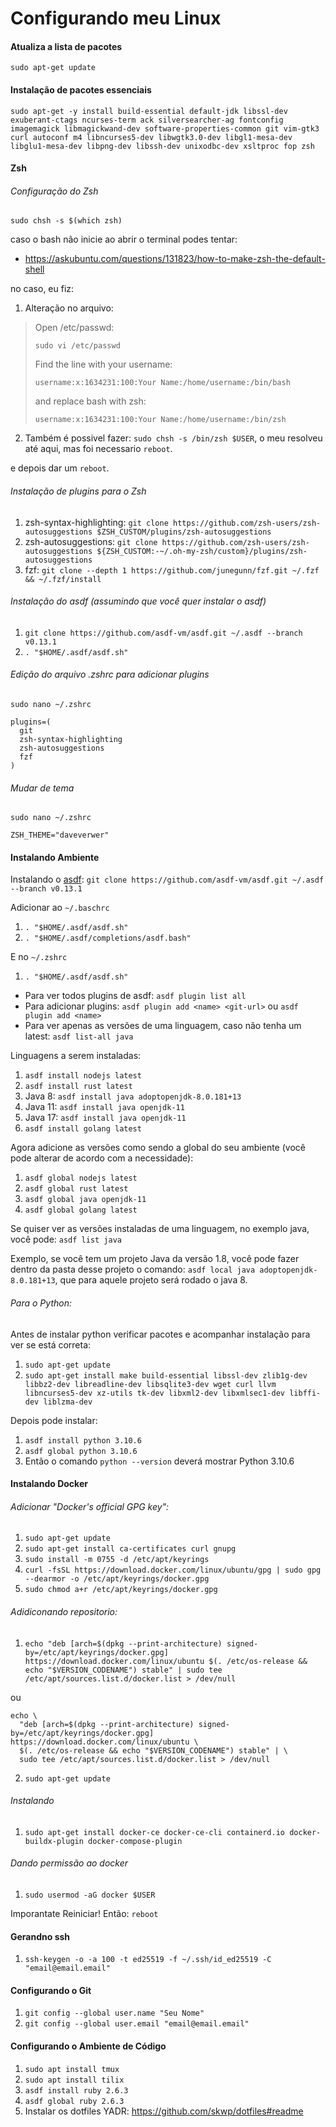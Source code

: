 # Configurando meu Linux

#### Atualiza a lista de pacotes
`sudo apt-get update`

#### Instalação de pacotes essenciais
`sudo apt-get -y install build-essential default-jdk libssl-dev exuberant-ctags ncurses-term ack silversearcher-ag fontconfig imagemagick libmagickwand-dev software-properties-common git vim-gtk3 curl autoconf m4 libncurses5-dev libwgtk3.0-dev libgl1-mesa-dev libglu1-mesa-dev libpng-dev libssh-dev unixodbc-dev xsltproc fop zsh`

#### Zsh

###### Configuração do Zsh
`sudo chsh -s $(which zsh)`

caso o bash não inicie ao abrir o terminal podes tentar:

- https://askubuntu.com/questions/131823/how-to-make-zsh-the-default-shell

no caso, eu fiz:

1. Alteração no arquivo:

>
>Open /etc/passwd:
>
>`sudo vi /etc/passwd`
>
>Find the line with your username:
>
>`username:x:1634231:100:Your Name:/home/username:/bin/bash`
>
>and replace bash with zsh:
>
>`username:x:1634231:100:Your Name:/home/username:/bin/zsh`
>

2. Também é possivel fazer: `sudo chsh -s /bin/zsh $USER`, o meu resolveu até aqui, mas foi necessario `reboot`.

e depois dar um `reboot`.

###### Instalação de plugins para o Zsh
1. zsh-syntax-highlighting: `git clone https://github.com/zsh-users/zsh-autosuggestions $ZSH_CUSTOM/plugins/zsh-autosuggestions`
2. zsh-autosuggestions: `git clone https://github.com/zsh-users/zsh-autosuggestions ${ZSH_CUSTOM:-~/.oh-my-zsh/custom}/plugins/zsh-autosuggestions`
3. fzf: `git clone --depth 1 https://github.com/junegunn/fzf.git ~/.fzf && ~/.fzf/install`

###### Instalação do asdf (assumindo que você quer instalar o asdf)
1. `git clone https://github.com/asdf-vm/asdf.git ~/.asdf --branch v0.13.1`
2. `. "$HOME/.asdf/asdf.sh"`

###### Edição do arquivo .zshrc para adicionar plugins

`sudo nano ~/.zshrc`

```
plugins=(
  git
  zsh-syntax-highlighting
  zsh-autosuggestions
  fzf
)
```

###### Mudar de tema

`sudo nano ~/.zshrc`

```
ZSH_THEME="daveverwer"
```

#### Instalando Ambiente

Instalando o [asdf](https://asdf-vm.com/guide/getting-started.html): `git clone https://github.com/asdf-vm/asdf.git ~/.asdf --branch v0.13.1`

Adicionar ao `~/.baschrc`
1. `. "$HOME/.asdf/asdf.sh"`
2. `. "$HOME/.asdf/completions/asdf.bash"`

E no `~/.zshrc`
1. `. "$HOME/.asdf/asdf.sh"`
   
- Para ver todos plugins de asdf: `asdf plugin list all`
- Para adicionar plugins: `asdf plugin add <name> <git-url>` ou `asdf plugin add <name>`
- Para ver apenas as versões de uma linguagem, caso não tenha um latest: `asdf list-all java`

Linguagens a serem instaladas:

1. `asdf install nodejs latest`
2. `asdf install rust latest`
3. Java 8: `asdf install java adoptopenjdk-8.0.181+13`
4. Java 11: `asdf install java openjdk-11`
5. Java 17: `asdf install java openjdk-11`
6. `asdf install golang latest`

Agora adicione as versões como sendo a global do seu ambiente (você pode alterar de acordo com  a necessidade):

1. `asdf global nodejs latest`
2. `asdf global rust latest`
3. `asdf global java openjdk-11`
4. `asdf global golang latest`

Se quiser ver as versões instaladas de uma linguagem, no exemplo java, você pode: `asdf list java`

Exemplo, se você tem um projeto Java da versão 1.8, você pode fazer dentro da pasta desse projeto o comando: `asdf local java adoptopenjdk-8.0.181+13`, que para aquele projeto será rodado o java 8.

###### Para o Python:

Antes de instalar python verificar pacotes e acompanhar instalação para ver se está correta:

1. `sudo apt-get update`
2. `sudo apt-get install make build-essential libssl-dev zlib1g-dev libbz2-dev libreadline-dev libsqlite3-dev wget curl llvm libncurses5-dev xz-utils tk-dev libxml2-dev libxmlsec1-dev libffi-dev liblzma-dev`

Depois pode instalar:

1. `asdf install python 3.10.6`
2. `asdf global python 3.10.6`
3. Então o comando `python --version` deverá mostrar Python 3.10.6

#### Instalando Docker

###### Adicionar "Docker's official GPG key":
1. `sudo apt-get update`
2. `sudo apt-get install ca-certificates curl gnupg`
3. `sudo install -m 0755 -d /etc/apt/keyrings`
4. `curl -fsSL https://download.docker.com/linux/ubuntu/gpg | sudo gpg --dearmor -o /etc/apt/keyrings/docker.gpg`
5. `sudo chmod a+r /etc/apt/keyrings/docker.gpg`

###### Adidiconando repositorio:
  1. `echo "deb [arch=$(dpkg --print-architecture) signed-by=/etc/apt/keyrings/docker.gpg] https://download.docker.com/linux/ubuntu $(. /etc/os-release && echo "$VERSION_CODENAME") stable" | sudo tee /etc/apt/sources.list.d/docker.list > /dev/null` 

ou

```
echo \
  "deb [arch=$(dpkg --print-architecture) signed-by=/etc/apt/keyrings/docker.gpg] https://download.docker.com/linux/ubuntu \
  $(. /etc/os-release && echo "$VERSION_CODENAME") stable" | \
  sudo tee /etc/apt/sources.list.d/docker.list > /dev/null
```
2. `sudo apt-get update`

###### Instalando

1. `sudo apt-get install docker-ce docker-ce-cli containerd.io docker-buildx-plugin docker-compose-plugin`

###### Dando permissão ao docker

1. `sudo usermod -aG docker $USER`

Imporantate Reiniciar! Então: `reboot`


#### Gerandno ssh

1. `ssh-keygen -o -a 100 -t ed25519 -f ~/.ssh/id_ed25519 -C "email@email.email"`

#### Configurando o Git

1. `git config --global user.name "Seu Nome"`
2. `git config --global user.email "email@email.email"`

#### Configurando o Ambiente de Código

1. `sudo apt install tmux`
2. `sudo apt install tilix`
3. `asdf install ruby 2.6.3`
4. `asdf global ruby 2.6.3`
5. Instalar os dotfiles YADR: https://github.com/skwp/dotfiles#readme
